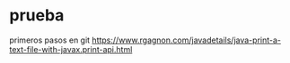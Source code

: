 # prueba
primeros pasos en git
https://www.rgagnon.com/javadetails/java-print-a-text-file-with-javax.print-api.html
